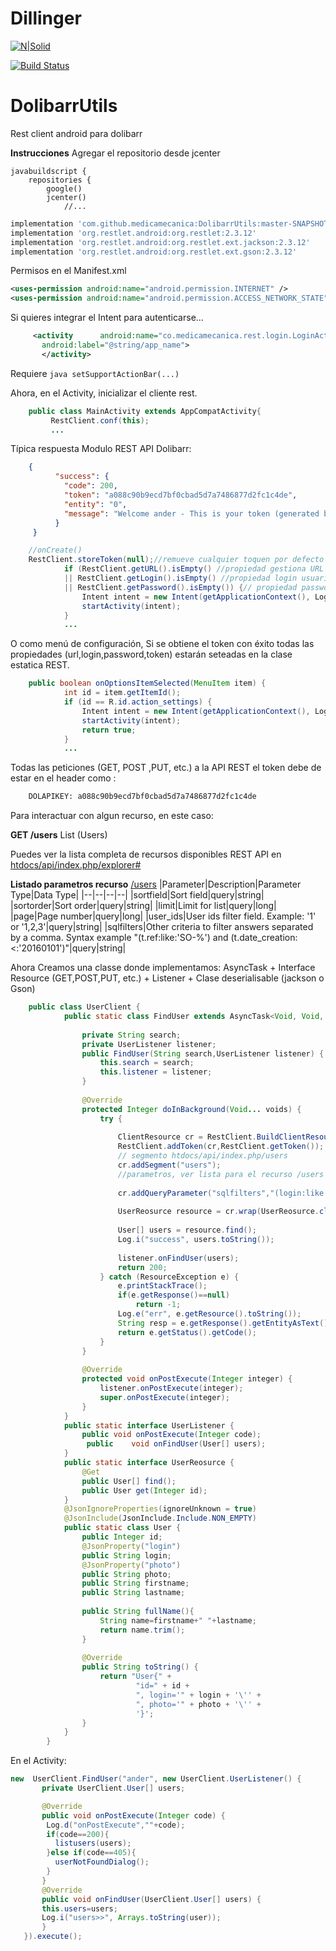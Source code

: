 # Dillinger

[![N|Solid](https://cldup.com/dTxpPi9lDf.thumb.png)](https://nodesource.com/products/nsolid)

[![Build Status](https://travis-ci.org/joemccann/dillinger.svg?branch=master)](https://travis-ci.org/joemccann/dillinger)

# DolibarrUtils
Rest client android para dolibarr

**Instrucciones**
Agregar el repositorio desde jcenter

```
javabuildscript {
	repositories {
		google()
		jcenter()
            //...

```
```groovy
implementation 'com.github.medicamecanica:DolibarrUtils:master-SNAPSHOT'
implementation 'org.restlet.android:org.restlet:2.3.12'
implementation 'org.restlet.android:org.restlet.ext.jackson:2.3.12'
implementation 'org.restlet.android:org.restlet.ext.gson:2.3.12'
```

Permisos en el Manifest.xml
```xml
<uses-permission android:name="android.permission.INTERNET" />
<uses-permission android:name="android.permission.ACCESS_NETWORK_STATE" /> 
```

  
  Si quieres integrar el Intent para autenticarse...
```xml
     <activity      android:name="co.medicamecanica.rest.login.LoginActivity"
       android:label="@string/app_name">
       </activity>
```
       
Requiere ```java setSupportActionBar(...) ```

Ahora, en el Activity, inicializar el cliente rest.
```java
    public class MainActivity extends AppCompatActivity{
	     RestClient.conf(this);
	     ...
```

 Típica respuesta Modulo REST API Dolibarr:
 
```json
    {
          "success": {
            "code": 200,
            "token": "a088c90b9ecd7bf0cbad5d7a7486877d2fc1c4de",
            "entity": "0",
            "message": "Welcome ander - This is your token (generated by a previous call). You can use it to make any REST API call, or enter it into the DOLAPIKEY field to use the Dolibarr API explorer."
          }
     }
```


   
```java
    //onCreate()
    RestClient.storeToken(null);//remueve cualquier toquen por defecto en los datos de configuración
            if (RestClient.getURL().isEmpty() //propiedad gestiona URL (ruta a /htdocs)
            || RestClient.getLogin().isEmpty() //propiedad login usuario
            || RestClient.getPassword().isEmpty()) {// propiedad password de usuario
                Intent intent = new Intent(getApplicationContext(), LoginActivity.class);// UI gestiona url,login,
                startActivity(intent);                                                   // password y entidad
            }
            ...
```        
  O como menú de configuración, Si se obtiene el token con éxito todas las 
  propiedades (url,login,password,token) estarán seteadas en la clase estatica REST.
  
```java
    public boolean onOptionsItemSelected(MenuItem item) {
            int id = item.getItemId();
            if (id == R.id.action_settings) {
                Intent intent = new Intent(getApplicationContext(), LoginActivity.class);
                startActivity(intent);
                return true;
            }
            ...
```        
Todas las peticiones (GET, POST ,PUT, etc.) a la API REST el token debe de estar en el header como :
```html
    DOLAPIKEY: a088c90b9ecd7bf0cbad5d7a7486877d2fc1c4de
```

Para interactuar con algun recurso, en este caso: 


**GET /users**		 List (Users)

Puedes ver la lista completa de recursos disponibles REST API en [htdocs/api/index.php/explorer#](explorer)

**Listado parametros recurso** [/users](users)
|Parameter|Description|Parameter Type|Data Type|
|--|--|--|--|
|sortfield|Sort field|query|string|
|sortorder|Sort order|query|string|
|limit|Limit for list|query|long|
|page|Page number|query|long|
|user_ids|User ids filter field. Example: '1' or '1,2,3'|query|string|
|sqlfilters|Other criteria to filter answers separated by a comma. Syntax example "(t.ref:like:'SO-%') and (t.date_creation:<:'20160101')"|query|string|





Ahora Creamos una classe donde implementamos: AsyncTask + Interface Resource (GET,POST,PUT, etc.) + Listener + Clase deserialisable (jackson o Gson)
```java
    public class UserClient {
            public static class FindUser extends AsyncTask<Void, Void, Integer> {
        
                private String search;
                private UserListener listener;
                public FindUser(String search,UserListener listener) {
                    this.search = search;
                    this.listener = listener;
                }
        
                @Override
                protected Integer doInBackground(Void... voids) {
                    try {             
        
                        ClientResource cr = RestClient.BuildClientResource(RestClient.getURL());
                        RestClient.addToken(cr,RestClient.getToken());
                        // segmento htdocs/api/index.php/users
                        cr.addSegment("users");
                        //parametros, ver lista para el recurso /users   
        
                        cr.addQueryParameter("sqlfilters","(login:like:'"+search.trim()+"')");//ejemplo query: (login:like:'ander') AND (...
                        
                        UserReosurce resource = cr.wrap(UserReosurce.class);
        
                        User[] users = resource.find();
                        Log.i("success", users.toString());
                        
                        listener.onFindUser(users);
                        return 200;
                    } catch (ResourceException e) {
                        e.printStackTrace();
                        if(e.getResponse()==null)
                            return -1;
                        Log.e("err", e.getResource().toString());
                        String resp = e.getResponse().getEntityAsText();
                        return e.getStatus().getCode();
                    }
                }
        
                @Override
                protected void onPostExecute(Integer integer) {
                    listener.onPostExecute(integer);
                    super.onPostExecute(integer);
                }
            }
            public static interface UserListener {
                public void onPostExecute(Integer code);
                 public    void onFindUser(User[] users);
            }
            public static interface UserReosurce {
                @Get
                public User[] find();
                public User get(Integer id);
            }
            @JsonIgnoreProperties(ignoreUnknown = true)
            @JsonInclude(JsonInclude.Include.NON_EMPTY)
            public static class User {
                public Integer id;
                @JsonProperty("login")
                public String login;
                @JsonProperty("photo")
                public String photo;
                public String firstname;
                public String lastname;
        
                public String fullName(){
                    String name=firstname+" "+lastname;
                    return name.trim();
                }
        
                @Override
                public String toString() {
                    return "User{" +
                            "id=" + id +
                            ", login='" + login + '\'' +
                            ", photo='" + photo + '\'' +
                            '}';
                }
            }
        }
```
En el Activity:

```java
new  UserClient.FindUser("ander", new UserClient.UserListener() {
       private UserClient.User[] users;

       @Override
       public void onPostExecute(Integer code) {
	    Log.d("onPostExecute",""+code);
	    if(code==200){
	      listusers(users);
	    }else if(code==405){
	      userNotFoundDialog(); 
	    }
       }
       @Override
       public void onFindUser(UserClient.User[] users) {
	   this.users=users;
	   Log.i("users>>", Arrays.toString(user));
       }
   }).execute();
```
